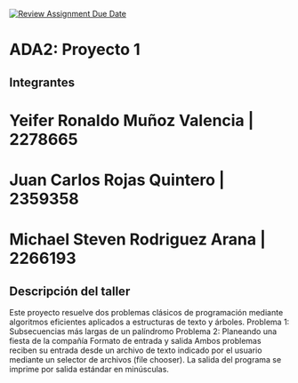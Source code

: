 [![Review Assignment Due Date](https://classroom.github.com/assets/deadline-readme-button-22041afd0340ce965d47ae6ef1cefeee28c7c493a6346c4f15d667ab976d596c.svg)](https://classroom.github.com/a/kKWtV-CB)
# ADA2: Proyecto 1

## Integrantes

# Yeifer Ronaldo Muñoz Valencia | 2278665
# Juan Carlos Rojas Quintero | 2359358
# Michael Steven Rodriguez Arana | 2266193

## Descripción del taller

Este proyecto resuelve dos problemas clásicos de programación mediante algoritmos eficientes aplicados a estructuras de texto y árboles. Problema 1: Subsecuencias más largas de un palíndromo Problema 2: Planeando una fiesta de la compañía Formato de entrada y salida Ambos problemas reciben su entrada desde un archivo de texto indicado por el usuario mediante un selector de archivos (file chooser). La salida del programa se imprime por salida estándar en minúsculas.
